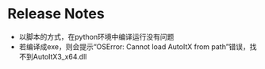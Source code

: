 Release Notes
==
- 以脚本的方式，在python环境中编译运行没有问题
- 若编译成exe，则会提示“OSError: Cannot load AutoItX from path”错误，找不到AutoItX3_x64.dll